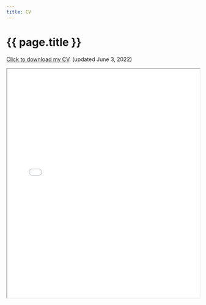 ```yaml
---
title: CV
---
```


<h1>{{ page.title }}</h1>

<p id="updated"> <a href="/assets/downloads/CV_Law.pdf" target="_blank" title="open a pdf of my CV in a new window">Click to download my CV</a>. (updated June 3, 2022)</p>

<iframe src="../assets/downloads/CV_Law.pdf" height="600" width="100%"></iframe>


<br/>
